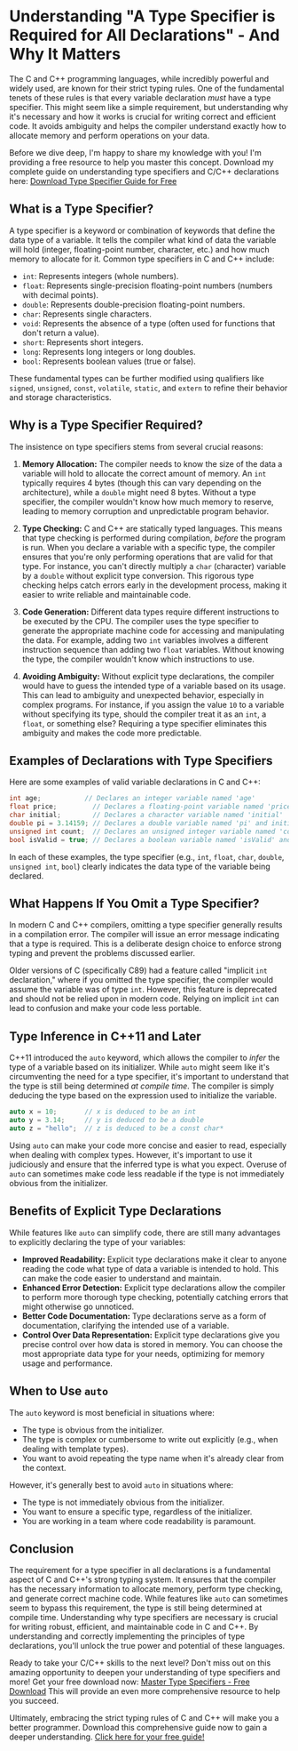# Understanding "A Type Specifier is Required for All Declarations" - And Why It Matters

The C and C++ programming languages, while incredibly powerful and widely used, are known for their strict typing rules. One of the fundamental tenets of these rules is that every variable declaration *must* have a type specifier. This might seem like a simple requirement, but understanding why it's necessary and how it works is crucial for writing correct and efficient code. It avoids ambiguity and helps the compiler understand exactly how to allocate memory and perform operations on your data.

Before we dive deep, I'm happy to share my knowledge with you! I'm providing a free resource to help you master this concept. Download my complete guide on understanding type specifiers and C/C++ declarations here:  [Download Type Specifier Guide for Free](https://udemywork.com/a-type-specifier-is-required-for-all-declarations)

## What is a Type Specifier?

A type specifier is a keyword or combination of keywords that define the data type of a variable. It tells the compiler what kind of data the variable will hold (integer, floating-point number, character, etc.) and how much memory to allocate for it.  Common type specifiers in C and C++ include:

*   `int`: Represents integers (whole numbers).
*   `float`: Represents single-precision floating-point numbers (numbers with decimal points).
*   `double`: Represents double-precision floating-point numbers.
*   `char`: Represents single characters.
*   `void`: Represents the absence of a type (often used for functions that don't return a value).
*   `short`: Represents short integers.
*   `long`: Represents long integers or long doubles.
*   `bool`: Represents boolean values (true or false).

These fundamental types can be further modified using qualifiers like `signed`, `unsigned`, `const`, `volatile`, `static`, and `extern` to refine their behavior and storage characteristics.

## Why is a Type Specifier Required?

The insistence on type specifiers stems from several crucial reasons:

1.  **Memory Allocation:** The compiler needs to know the size of the data a variable will hold to allocate the correct amount of memory.  An `int` typically requires 4 bytes (though this can vary depending on the architecture), while a `double` might need 8 bytes. Without a type specifier, the compiler wouldn't know how much memory to reserve, leading to memory corruption and unpredictable program behavior.

2.  **Type Checking:**  C and C++ are statically typed languages. This means that type checking is performed during compilation, *before* the program is run.  When you declare a variable with a specific type, the compiler ensures that you're only performing operations that are valid for that type. For instance, you can't directly multiply a `char` (character) variable by a `double` without explicit type conversion. This rigorous type checking helps catch errors early in the development process, making it easier to write reliable and maintainable code.

3.  **Code Generation:**  Different data types require different instructions to be executed by the CPU. The compiler uses the type specifier to generate the appropriate machine code for accessing and manipulating the data.  For example, adding two `int` variables involves a different instruction sequence than adding two `float` variables.  Without knowing the type, the compiler wouldn't know which instructions to use.

4.  **Avoiding Ambiguity:**  Without explicit type declarations, the compiler would have to guess the intended type of a variable based on its usage. This can lead to ambiguity and unexpected behavior, especially in complex programs.  For instance, if you assign the value `10` to a variable without specifying its type, should the compiler treat it as an `int`, a `float`, or something else? Requiring a type specifier eliminates this ambiguity and makes the code more predictable.

## Examples of Declarations with Type Specifiers

Here are some examples of valid variable declarations in C and C++:

```c++
int age;           // Declares an integer variable named 'age'
float price;         // Declares a floating-point variable named 'price'
char initial;        // Declares a character variable named 'initial'
double pi = 3.14159; // Declares a double variable named 'pi' and initializes it
unsigned int count;  // Declares an unsigned integer variable named 'count'
bool isValid = true; // Declares a boolean variable named 'isValid' and initializes it
```

In each of these examples, the type specifier (e.g., `int`, `float`, `char`, `double`, `unsigned int`, `bool`) clearly indicates the data type of the variable being declared.

## What Happens If You Omit a Type Specifier?

In modern C and C++ compilers, omitting a type specifier generally results in a compilation error. The compiler will issue an error message indicating that a type is required. This is a deliberate design choice to enforce strong typing and prevent the problems discussed earlier.

Older versions of C (specifically C89) had a feature called "implicit `int` declaration," where if you omitted the type specifier, the compiler would assume the variable was of type `int`.  However, this feature is deprecated and should not be relied upon in modern code. Relying on implicit `int` can lead to confusion and make your code less portable.

## Type Inference in C++11 and Later

C++11 introduced the `auto` keyword, which allows the compiler to *infer* the type of a variable based on its initializer.  While `auto` might seem like it's circumventing the need for a type specifier, it's important to understand that the type is still being determined *at compile time*.  The compiler is simply deducing the type based on the expression used to initialize the variable.

```c++
auto x = 10;       // x is deduced to be an int
auto y = 3.14;     // y is deduced to be a double
auto z = "hello";  // z is deduced to be a const char*
```

Using `auto` can make your code more concise and easier to read, especially when dealing with complex types. However, it's important to use it judiciously and ensure that the inferred type is what you expect.  Overuse of `auto` can sometimes make code less readable if the type is not immediately obvious from the initializer.

## Benefits of Explicit Type Declarations

While features like `auto` can simplify code, there are still many advantages to explicitly declaring the type of your variables:

*   **Improved Readability:** Explicit type declarations make it clear to anyone reading the code what type of data a variable is intended to hold. This can make the code easier to understand and maintain.
*   **Enhanced Error Detection:**  Explicit type declarations allow the compiler to perform more thorough type checking, potentially catching errors that might otherwise go unnoticed.
*   **Better Code Documentation:**  Type declarations serve as a form of documentation, clarifying the intended use of a variable.
*   **Control Over Data Representation:**  Explicit type declarations give you precise control over how data is stored in memory. You can choose the most appropriate data type for your needs, optimizing for memory usage and performance.

## When to Use `auto`

The `auto` keyword is most beneficial in situations where:

*   The type is obvious from the initializer.
*   The type is complex or cumbersome to write out explicitly (e.g., when dealing with template types).
*   You want to avoid repeating the type name when it's already clear from the context.

However, it's generally best to avoid `auto` in situations where:

*   The type is not immediately obvious from the initializer.
*   You want to ensure a specific type, regardless of the initializer.
*   You are working in a team where code readability is paramount.

## Conclusion

The requirement for a type specifier in all declarations is a fundamental aspect of C and C++'s strong typing system.  It ensures that the compiler has the necessary information to allocate memory, perform type checking, and generate correct machine code. While features like `auto` can sometimes seem to bypass this requirement, the type is still being determined at compile time. Understanding why type specifiers are necessary is crucial for writing robust, efficient, and maintainable code in C and C++. By understanding and correctly implementing the principles of type declarations, you'll unlock the true power and potential of these languages.

Ready to take your C/C++ skills to the next level? Don't miss out on this amazing opportunity to deepen your understanding of type specifiers and more! Get your free download now: [Master Type Specifiers - Free Download](https://udemywork.com/a-type-specifier-is-required-for-all-declarations) This will provide an even more comprehensive resource to help you succeed.

Ultimately, embracing the strict typing rules of C and C++ will make you a better programmer. Download this comprehensive guide now to gain a deeper understanding. [Click here for your free guide!](https://udemywork.com/a-type-specifier-is-required-for-all-declarations)
